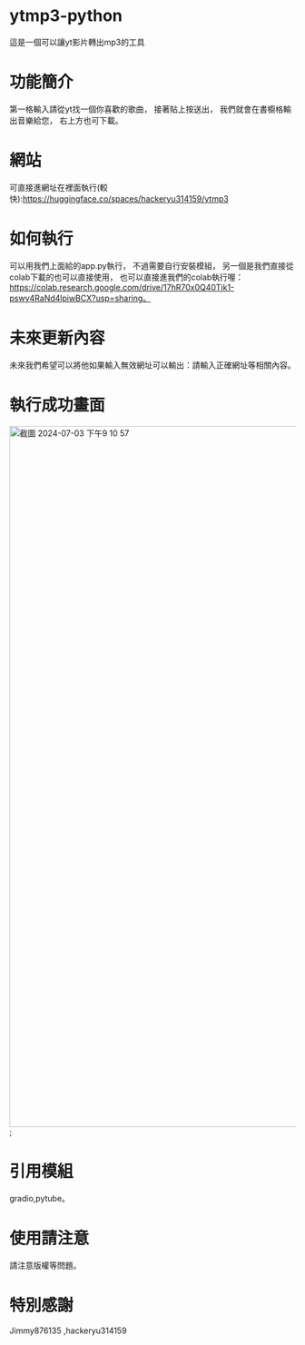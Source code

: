 # ytmp3-python
這是一個可以讓yt影片轉出mp3的工具
# 功能簡介
第一格輸入請從yt找一個你喜歡的歌曲，
接著貼上按送出，
我們就會在書櫥格輸出音樂給您，
右上方也可下載。
# 網站
可直接進網址在裡面執行(較快):https://huggingface.co/spaces/hackeryu314159/ytmp3
# 如何執行
可以用我們上面給的app.py執行，
不過需要自行安裝模組，
另一個是我們直接從colab下載的也可以直接使用，
也可以直接進我們的colab執行喔：https://colab.research.google.com/drive/17hR70x0Q40Tjk1-pswy4RaNd4lpiwBCX?usp=sharing。
# 未來更新內容
未來我們希望可以將他如果輸入無效網址可以輸出：請輸入正確網址等相關內容。
# 執行成功畫面 
<img width="1235" alt="截圖 2024-07-03 下午9 10 57" src="https://github.com/hackeryu314159/ytmp3-python/assets/125031865/7f31d647-0500-4578-9a66-4b08f021139a">;
# 引用模組
gradio,pytube。
# 使用請注意
請注意版權等問題。
# 特別感謝
Jimmy876135 ,hackeryu314159
